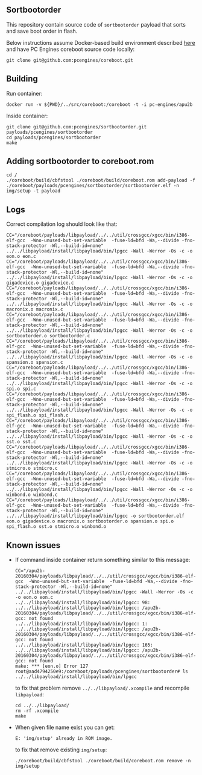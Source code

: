 Sortbootorder
-------------

This repository contain source code of `sortbootorder` payload that sorts and
save boot order in flash.

Below instructions assume Docker-based build environment described
[here](https://github.com/pcengines/apu2-documentation/blob/master/docs/building_env.md)
and have PC Engines coreboot source code locally:

```
git clone git@github.com:pcengines/coreboot.git
```

## Building

Run container:

```
docker run -v ${PWD}/../src/coreboot:/coreboot -t -i pc-engines/apu2b
```

Inside container:

```
git clone git@github.com:pcengines/sortbootorder.git payloads/pcengines/sortbootorder
cd payloads/pcengines/sortbootorder
make
```

## Adding sortbootorder to coreboot.rom

```
cd /
./coreboot/build/cbfstool ./coreboot/build/coreboot.rom add-payload -f ./coreboot/payloads/pcengines/sortbootorder/sortbootorder.elf -n img/setup -t payload
```

## Logs

Correct compilation log should look like that:

```
CC="/coreboot/payloads/libpayload/../../util/crossgcc/xgcc/bin/i386-elf-gcc  -Wno-unused-but-set-variable  -fuse-ld=bfd -Wa,--divide -fno-stack-protector -Wl,--build-id=none" ../../libpayload/install/libpayload/bin/lpgcc -Wall -Werror -Os -c -o eon.o eon.c
CC="/coreboot/payloads/libpayload/../../util/crossgcc/xgcc/bin/i386-elf-gcc  -Wno-unused-but-set-variable  -fuse-ld=bfd -Wa,--divide -fno-stack-protector -Wl,--build-id=none" ../../libpayload/install/libpayload/bin/lpgcc -Wall -Werror -Os -c -o gigadevice.o gigadevice.c
CC="/coreboot/payloads/libpayload/../../util/crossgcc/xgcc/bin/i386-elf-gcc  -Wno-unused-but-set-variable  -fuse-ld=bfd -Wa,--divide -fno-stack-protector -Wl,--build-id=none" ../../libpayload/install/libpayload/bin/lpgcc -Wall -Werror -Os -c -o macronix.o macronix.c
CC="/coreboot/payloads/libpayload/../../util/crossgcc/xgcc/bin/i386-elf-gcc  -Wno-unused-but-set-variable  -fuse-ld=bfd -Wa,--divide -fno-stack-protector -Wl,--build-id=none" ../../libpayload/install/libpayload/bin/lpgcc -Wall -Werror -Os -c -o sortbootorder.o sortbootorder.c
CC="/coreboot/payloads/libpayload/../../util/crossgcc/xgcc/bin/i386-elf-gcc  -Wno-unused-but-set-variable  -fuse-ld=bfd -Wa,--divide -fno-stack-protector -Wl,--build-id=none" ../../libpayload/install/libpayload/bin/lpgcc -Wall -Werror -Os -c -o spansion.o spansion.c
CC="/coreboot/payloads/libpayload/../../util/crossgcc/xgcc/bin/i386-elf-gcc  -Wno-unused-but-set-variable  -fuse-ld=bfd -Wa,--divide -fno-stack-protector -Wl,--build-id=none" ../../libpayload/install/libpayload/bin/lpgcc -Wall -Werror -Os -c -o spi.o spi.c
CC="/coreboot/payloads/libpayload/../../util/crossgcc/xgcc/bin/i386-elf-gcc  -Wno-unused-but-set-variable  -fuse-ld=bfd -Wa,--divide -fno-stack-protector -Wl,--build-id=none" ../../libpayload/install/libpayload/bin/lpgcc -Wall -Werror -Os -c -o spi_flash.o spi_flash.c
CC="/coreboot/payloads/libpayload/../../util/crossgcc/xgcc/bin/i386-elf-gcc  -Wno-unused-but-set-variable  -fuse-ld=bfd -Wa,--divide -fno-stack-protector -Wl,--build-id=none" ../../libpayload/install/libpayload/bin/lpgcc -Wall -Werror -Os -c -o sst.o sst.c
CC="/coreboot/payloads/libpayload/../../util/crossgcc/xgcc/bin/i386-elf-gcc  -Wno-unused-but-set-variable  -fuse-ld=bfd -Wa,--divide -fno-stack-protector -Wl,--build-id=none" ../../libpayload/install/libpayload/bin/lpgcc -Wall -Werror -Os -c -o stmicro.o stmicro.c
CC="/coreboot/payloads/libpayload/../../util/crossgcc/xgcc/bin/i386-elf-gcc  -Wno-unused-but-set-variable  -fuse-ld=bfd -Wa,--divide -fno-stack-protector -Wl,--build-id=none" ../../libpayload/install/libpayload/bin/lpgcc -Wall -Werror -Os -c -o winbond.o winbond.c
CC="/coreboot/payloads/libpayload/../../util/crossgcc/xgcc/bin/i386-elf-gcc  -Wno-unused-but-set-variable  -fuse-ld=bfd -Wa,--divide -fno-stack-protector -Wl,--build-id=none" ../../libpayload/install/libpayload/bin/lpgcc -o sortbootorder.elf eon.o gigadevice.o macronix.o sortbootorder.o spansion.o spi.o spi_flash.o sst.o stmicro.o winbond.o
```

## Known issues

* If command inside container return something similar to this message:

    ```
    CC="/apu2b-20160304/payloads/libpayload/../../util/crossgcc/xgcc/bin/i386-elf-gcc  -Wno-unused-but-set-variable  -fuse-ld=bfd -Wa,--divide -fno-stack-protector -Wl,--build-id=none" ../../libpayload/install/libpayload/bin/lpgcc -Wall -Werror -Os -c -o eon.o eon.c
    ../../libpayload/install/libpayload/bin/lpgcc: 98: ../../libpayload/install/libpayload/bin/lpgcc: /apu2b-20160304/payloads/libpayload/../../util/crossgcc/xgcc/bin/i386-elf-gcc: not found
    ../../libpayload/install/libpayload/bin/lpgcc: 1: ../../libpayload/install/libpayload/bin/lpgcc: /apu2b-20160304/payloads/libpayload/../../util/crossgcc/xgcc/bin/i386-elf-gcc: not found
    ../../libpayload/install/libpayload/bin/lpgcc: 165: ../../libpayload/install/libpayload/bin/lpgcc: /apu2b-20160304/payloads/libpayload/../../util/crossgcc/xgcc/bin/i386-elf-gcc: not found
    make: *** [eon.o] Error 127
    root@aad4794250e9:/coreboot/payloads/pcengines/sortbootorder# ls ../../libpayload/install/libpayload/bin/lpgcc
    ```

    to fix that problem remove `../../libpayload/.xcompile` and recompile `libpayload`:

    ```
    cd ../../libpayload/
    rm -rf .xcompile
    make
    ```

* When given file name exist you can get:

    ```
    E: 'img/setup' already in ROM image.
    ```

    to fix that remove existing `img/setup`:

    ```
    ./coreboot/build/cbfstool ./coreboot/build/coreboot.rom remove -n img/setup
    ```
